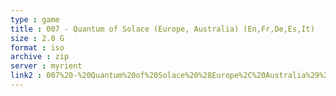 ```yaml
---
type : game
title : 007 - Quantum of Solace (Europe, Australia) (En,Fr,De,Es,It)
size : 2.0 G
format : iso
archive : zip
server : myrient
link2 : 007%20-%20Quantum%20of%20Solace%20%28Europe%2C%20Australia%29%20%28En%2CFr%2CDe%2CEs%2CIt%29
---
```

